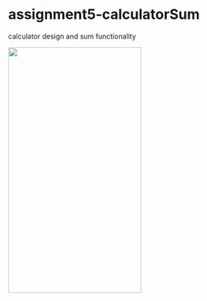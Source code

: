 # assignment5-calculatorSum
calculator design and sum functionality

<img src="https://user-images.githubusercontent.com/24302364/186958814-cbcd2276-361f-4f46-8189-f404548e0f60.png" width="270" height="500">

